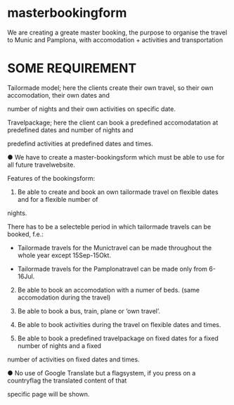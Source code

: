 masterbookingform
=================

We are creating a greate master booking, the purpose to organise the travel to Munic and Pamplona, with accomodation + activities and transportation

SOME REQUIREMENT
=====================================================================================================================

Tailormade model; here the clients create their own travel, so their own accomodation, their own dates and 
 
number of nights and their own activities on specific date.
 
Travelpackage; here the client can book a predefined accomodatation at predefined dates and number of nights and 
 
predefind activities at predefined dates and times.
 
 
● We have to create a master-bookingsform which must be able to use for all future travelwebsite.
 
Features of the bookingsform:
 
1) Be able to create and book an own tailormade travel on flexible dates and for a flexible number of 
 
nights.
 
There has to be a selecteble period in which tailormade travels can be booked, f.e.:
 
- Tailormade travels for the Munictravel can be made throughout the whole year except 15Sep-15Okt.
 
- Tailormade travels for the Pamplonatravel can be made only from 6-16Jul. 
 
2) Be able to book an accomodation with a numer of beds. (same accomodation during the travel)
 
3) Be able to book a bus, train, plane or ‘own travel’.
 
4) Be able to book activities during the travel on flexible dates and times.
 
5) Be able to book a predefined travelpackage on fixed dates for a fixed number of nights and a fixed 
 
number of activities on fixed dates and times.
 
● No use of Google Translate but a flagsystem, if you press on a countryflag the translated content of that 
 
specific page will be shown.
